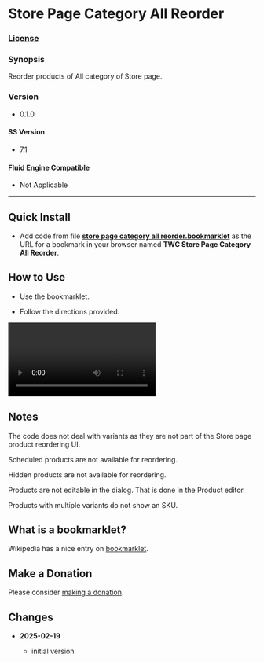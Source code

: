 # Store Page Category All Reorder

### [License][1]

### Synopsis

Reorder products of All category of Store page.

### Version

  * 0.1.0

#### SS Version

  * 7.1

#### Fluid Engine Compatible

  * Not Applicable

---

## Quick Install

* Add code from file **[store page category all reorder.bookmarklet][2]** as the
  URL for a bookmark in your browser named **TWC Store Page Category All
  Reorder**.

## How to Use

* Use the bookmarklet.

* Follow the directions provided.

<video src="https://s3.us-east-1.amazonaws.com/media.tomsweb.consulting/twc-spcar/twc+spcar+demo.mp4"></video>

## Notes

The code does not deal with variants as they are not part of the Store page
product reordering UI.

Scheduled products are not available for reordering.

Hidden products are not available for reordering.

Products are not editable in the dialog. That is done in the Product editor.

Products with multiple variants do not show an SKU.

## What is a bookmarklet?

Wikipedia has a nice entry on [bookmarklet][3].

## Make a Donation

Please consider [making a donation][4].

## Changes

<!-- * **2025-01-14**

  * use module pattern for settings
  * bumped version to 0.2.0
  -->
* **2025-02-19**

  * initial version

[1]: https://github.com/tomsWebConsulting/twcsl/blob/main/LICENSE.txt#L1
[2]: store%20page%20category%20all%20reorder.bookmarklet#L1
[3]: https://en.wikipedia.org/wiki/Bookmarklet
[4]: https://github.com/tomsWebConsulting/twcsl#make-a-donation
